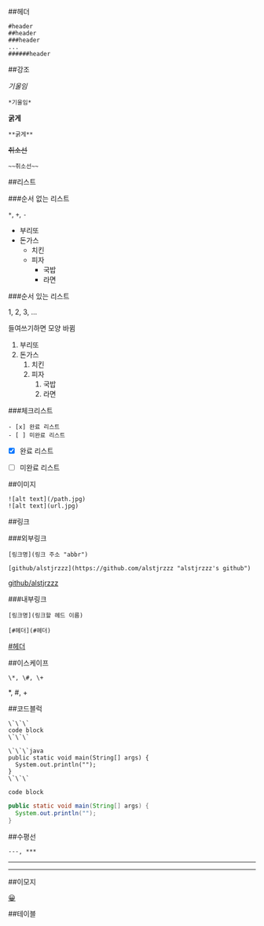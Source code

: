 ##헤더

```
#header
##header
###header
...
######header
```

##강조

*기울임*
```
*기울임*
```

**굵게**
```
**굵게**
```

~~취소선~~
```
~~취소선~~
```

##리스트

###순서 없는 리스트

```*```, ```+```, ```-```

* 부리또
* 돈가스
  + 치킨
  + 피자
    - 국밥
    - 라면

###순서 있는 리스트

1, 2, 3, ...

들여쓰기하면 모양 바뀜

1. 부리또
2. 돈가스
   1. 치킨
   2. 피자
      1. 국밥
      2. 라면

###체크리스트

```
- [x] 완료 리스트
- [ ] 미완료 리스트
```

- [x] 완료 리스트

- [ ] 미완료 리스트

##이미지

```
![alt text](/path.jpg)
![alt text](url.jpg)
```

##링크

###외부링크

```
[링크명](링크 주소 "abbr")

[github/alstjrzzz](https://github.com/alstjrzzz "alstjrzzz's github")
```

[github/alstjrzzz](https://github.com/alstjrzzz "alstjrzzz's github")

###내부링크

```
[링크명](링크할 헤드 이름)

[#헤더](#헤더)
```

[\#헤더](#헤더)

##이스케이프

```
\*, \#, \+
```

\*, \#, \+

##코드블럭

```
\`\`\`
code block
\`\`\`

\`\`\`java
public static void main(String[] args) {
  System.out.println("");
}
\`\`\`
```

```
code block
```

```java
public static void main(String[] args) {
  System.out.println("");
}
```

##수평선

```
---, ***
```

---

***

##이모지

[😀](https://www.webfx.com/tools/emoji-cheat-sheet/)

##테이블

